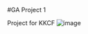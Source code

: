 #GA Project 1


Project for KKCF
![image](https://user-images.githubusercontent.com/111297127/184670104-f7c7005d-32ae-4a09-8319-255c5b0d75e8.png)
